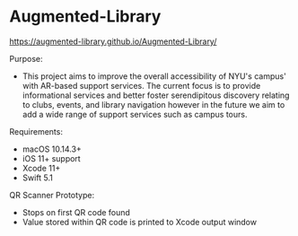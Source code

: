 # Augmented-Library
https://augmented-library.github.io/Augmented-Library/

Purpose:
- This project aims to improve the overall accessibility of NYU's campus' with AR-based support services. The current focus is to provide informational services and better foster serendipitous discovery relating to clubs, events, and library navigation however in the future we aim to add a wide range of support services such as campus tours.

Requirements:
- macOS 10.14.3+
- iOS 11+ support
- Xcode 11+
- Swift 5.1

QR Scanner Prototype:
- Stops on first QR code found
- Value stored within QR code is printed to Xcode output window
